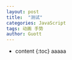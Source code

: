 ```yaml
---
layout: post
title:  "测试"
categories: JavaScript
tags: 动画 手势
author: Guott
---
```


* content
{:toc}
aaaaa
